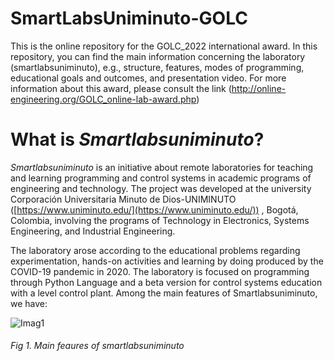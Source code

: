 # SmartLabsUniminuto-GOLC

This is the online repository for the GOLC_2022 international award. In this repository, you can find the main information concerning the laboratory (smartlabsuniminuto), e.g., structure, features, modes of programming, educational goals and outcomes, and presentation video. For more information about this award, please consult the link (http://online-engineering.org/GOLC_online-lab-award.php)

# What is *Smartlabsuniminuto*?

*Smartlabsuniminuto*  is an initiative about remote laboratories for teaching and learning programming and control systems in academic programs of engineering and technology. The project was developed at the university Corporación Universitaria Minuto de Dios-UNIMINUTO ([https://www.uniminuto.edu/](https://www.uniminuto.edu/)) , Bogotá, Colombia, involving the programs of Technology in Electronics, Systems Engineering, and Industrial Engineering. 

The laboratory arose according to the educational problems regarding experimentation, hands-on activities and learning by doing produced by the COVID-19 pandemic in 2020. The laboratory is focused on programming through Python Language and a beta version for control systems education with a level control plant. Among the main features of Smartlabsuniminuto, we have:

![Imag1](https://user-images.githubusercontent.com/11606241/134402881-b8cdf087-b711-47e8-a7af-957d2e8d9cab.png)
###### Fig 1. Main feaures of smartlabsuniminuto
